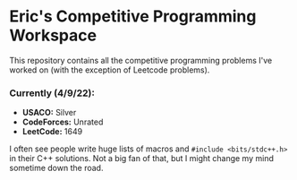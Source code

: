 # Eric's Competitive Programming Workspace

This repository contains all the competitive programming problems I've worked on (with the exception of Leetcode problems).

### Currently (4/9/22):
- **USACO:** Silver
- **CodeForces:** Unrated
- **LeetCode:** 1649
 
I often see people write huge lists of macros and `#include <bits/stdc++.h>` in their C++ solutions. Not a big fan of that, but I might change my mind sometime down the road.
